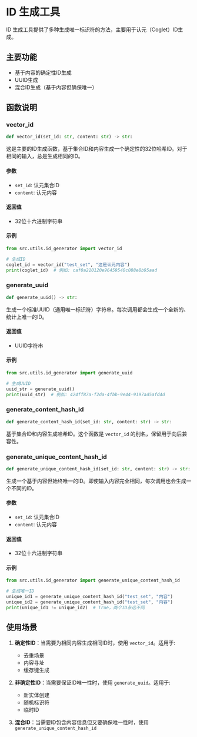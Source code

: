 # ID 生成工具

ID 生成工具提供了多种生成唯一标识符的方法，主要用于认元（Coglet）ID生成。

## 主要功能

- 基于内容的确定性ID生成
- UUID生成
- 混合ID生成（基于内容但确保唯一）

## 函数说明

### vector_id

```python
def vector_id(set_id: str, content: str) -> str:
```

这是主要的ID生成函数，基于集合ID和内容生成一个确定性的32位哈希ID。对于相同的输入，总是生成相同的ID。

#### 参数
- `set_id`: 认元集合ID
- `content`: 认元内容

#### 返回值
- 32位十六进制字符串

#### 示例
```python
from src.utils.id_generator import vector_id

# 生成ID
coglet_id = vector_id("test_set", "这是认元内容")
print(coglet_id)  # 例如: caf0a210120e96459540c088e8b95aad
```

### generate_uuid

```python
def generate_uuid() -> str:
```

生成一个标准UUID（通用唯一标识符）字符串。每次调用都会生成一个全新的、统计上唯一的ID。

#### 返回值
- UUID字符串

#### 示例
```python
from src.utils.id_generator import generate_uuid

# 生成UUID
uuid_str = generate_uuid()
print(uuid_str)  # 例如: 424ff87a-f2da-4fbb-9e44-9197ad5afd4d
```

### generate_content_hash_id

```python
def generate_content_hash_id(set_id: str, content: str) -> str:
```

基于集合ID和内容生成哈希ID。这个函数是 `vector_id` 的别名，保留用于向后兼容性。

### generate_unique_content_hash_id

```python
def generate_unique_content_hash_id(set_id: str, content: str) -> str:
```

生成一个基于内容但始终唯一的ID。即使输入内容完全相同，每次调用也会生成一个不同的ID。

#### 参数
- `set_id`: 认元集合ID
- `content`: 认元内容

#### 返回值
- 32位十六进制字符串

#### 示例
```python
from src.utils.id_generator import generate_unique_content_hash_id

# 生成唯一ID
unique_id1 = generate_unique_content_hash_id("test_set", "内容")
unique_id2 = generate_unique_content_hash_id("test_set", "内容")
print(unique_id1 != unique_id2)  # True，两个ID永远不同
```

## 使用场景

1. **确定性ID**：当需要为相同内容生成相同ID时，使用 `vector_id`。适用于:
   - 去重场景
   - 内容寻址
   - 缓存键生成

2. **非确定性ID**：当需要保证ID唯一性时，使用 `generate_uuid`。适用于:
   - 新实体创建
   - 随机标识符
   - 临时ID

3. **混合ID**：当需要ID包含内容信息但又要确保唯一性时，使用 `generate_unique_content_hash_id` 